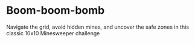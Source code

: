 # Boom-boom-bomb
Navigate the grid, avoid hidden mines, and uncover the safe zones in this classic 10x10 Minesweeper challenge
